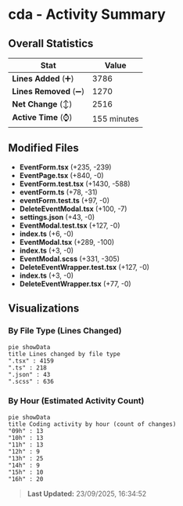 # cda - Activity Summary 

## Overall Statistics

| Stat                   | Value                                                             |
| ---------------------- | ----------------------------------------------------------------- |
| **Lines Added** (➕)   | 3786                                          |
| **Lines Removed** (➖) | 1270                                        |
| **Net Change** (↕)    | 2516                |
| **Active Time** (⌚)   | 155 minutes |


## Modified Files
- **EventForm.tsx** (+235, -239)
- **EventPage.tsx** (+840, -0)
- **EventForm.test.tsx** (+1430, -588)
- **eventForm.ts** (+78, -31)
- **eventForm.test.ts** (+97, -0)
- **DeleteEventModal.tsx** (+100, -7)
- **settings.json** (+43, -0)
- **EventModal.test.tsx** (+127, -0)
- **index.ts** (+6, -0)
- **EventModal.tsx** (+289, -100)
- **index.ts** (+3, -0)
- **EventModal.scss** (+331, -305)
- **DeleteEventWrapper.test.tsx** (+127, -0)
- **index.ts** (+3, -0)
- **DeleteEventWrapper.tsx** (+77, -0)

## Visualizations

### By File Type (Lines Changed)

```mermaid
pie showData
title Lines changed by file type
".tsx" : 4159
".ts" : 218
".json" : 43
".scss" : 636
```

### By Hour (Estimated Activity Count)

```mermaid
pie showData
title Coding activity by hour (count of changes)
"09h" : 13
"10h" : 13
"11h" : 13
"12h" : 9
"13h" : 25
"14h" : 9
"15h" : 10
"16h" : 20
```


> **Last Updated:** 23/09/2025, 16:34:52